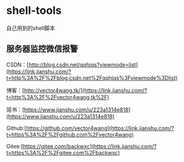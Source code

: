 # shell-tools
自己用到的shell脚本

## 服务器监控微信报警

CSDN：[http://blog.csdn.net/qqhjqs?viewmode=list](https://link.jianshu.com/?t=http%3A%2F%2Fblog.csdn.net%2Fqqhjqs%3Fviewmode%3Dlist)

博客：[http://vector4wang.tk/](https://link.jianshu.com/?t=http%3A%2F%2Fvector4wang.tk%2F)

简书：[https://www.jianshu.com/u/223a1314e818](https://www.jianshu.com/u/223a1314e818)

Github:[https://github.com/vector4wang](https://link.jianshu.com/?t=https%3A%2F%2Fgithub.com%2Fvector4wang)

Gitee:[https://gitee.com/backwxc](https://link.jianshu.com/?t=https%3A%2F%2Fgitee.com%2Fbackwxc)

